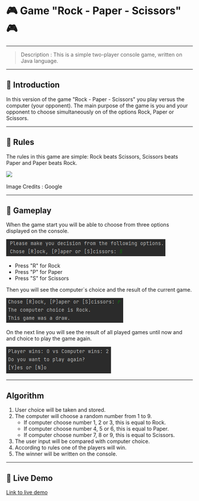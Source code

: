 # :video_game: Game "Rock - Paper - Scissors" :video_game:

---
> Description : This is a simple two-player console game, written on Java language.
---
## :beginner: Introduction
In this version of the game "Rock - Paper - Scissors" you play versus the computer (your opponent).
The main purpose of the game is you and your opponent to choose simultaneously on of the options
Rock, Paper or Scissors.

---

## :beginner: Rules
The rules in this game are simple: Rock beats Scissors, Scissors beats Paper and Paper beats Rock.

<img src="https://i1.actualno.com/actualno_2013/upload/news/2017/01/23/0719119001485166095_589245_600x458.webp"/>

Image Credits : Google

---

## :beginner: Gameplay
When the game start you will be able to choose from three options displayed on the console.

![img_3.png](img_3.png)

* Press "R" for Rock
* Press "P" for Paper
* Press "S" for Scissors

Then you will see the computer`s choice and the result of the current game.

![img_4.png](img_4.png)

On the next line you will see the result of all played games until now and and choice to play the game again.

![img_5.png](img_5.png)

---

## Algorithm

1. User choice will be taken and stored.
2. The computer will choose a random number from 1 to 9.
    * If computer choose number 1, 2 or 3, this is equal to Rock.
    * If computer choose number 4, 5 or 6, this is equal to Paper.
    * If computer choose number 7, 8 or 9, this is equal to Scissors.
3. The user input will be compared with computer choice.
4. According to rules one of the players will win.
5. The winner will be written on the console.

---

## :beginner: Live Demo

[Link to live demo](https://replit.com/@Stavr1/GameRockPaperScissorsByStavr1?v=1)
